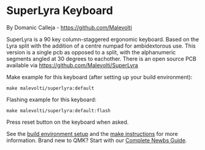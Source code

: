 # SuperLyra Keyboard
By Domanic Calleja - https://github.com/Malevolti

SuperLyra is a 90 key column-staggered ergonomic keyboard. Based on the Lyra split with the addition of a centre numpad for ambidextorous use. 
This version is a single pcb as opposed to a split, with the alphanumeric segments angled at 30 degrees to eachother.
There is an open source PCB available via https://github.com/Malevolti/SuperLyra

Make example for this keyboard (after setting up your build environment):

    make malevolti/superlyra:default

Flashing example for this keyboard:

    make malevolti/superlyra:default:flash

Press reset button on the keyboard when asked.


See the [build environment setup](https://docs.qmk.fm/#/getting_started_build_tools) and the [make instructions](https://docs.qmk.fm/#/getting_started_make_guide) for more information. Brand new to QMK? Start with our [Complete Newbs Guide](https://docs.qmk.fm/#/newbs).
